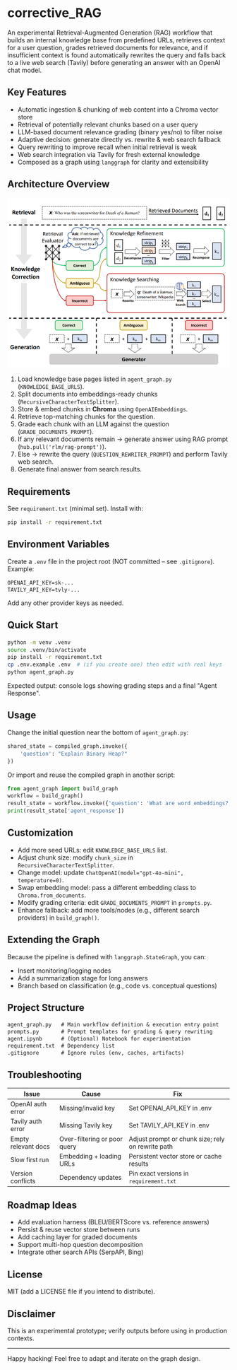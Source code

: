 # corrective_RAG

An experimental Retrieval-Augmented Generation (RAG) workflow that builds an internal knowledge base from predefined URLs, retrieves context for a user question, grades retrieved documents for relevance, and if insufficient context is found automatically rewrites the query and falls back to a live web search (Tavily) before generating an answer with an OpenAI chat model.

## Key Features
- Automatic ingestion & chunking of web content into a Chroma vector store
- Retrieval of potentially relevant chunks based on a user query
- LLM-based document relevance grading (binary yes/no) to filter noise
- Adaptive decision: generate directly vs. rewrite & web search fallback
- Query rewriting to improve recall when initial retrieval is weak
- Web search integration via Tavily for fresh external knowledge
- Composed as a graph using `langgraph` for clarity and extensibility

## Architecture Overview

![Corrective RAG Architecture](images/CRAG.png)

1. Load knowledge base pages listed in `agent_graph.py` (`KNOWLEDGE_BASE_URLS`).
2. Split documents into embeddings-ready chunks (`RecursiveCharacterTextSplitter`).
3. Store & embed chunks in **Chroma** using `OpenAIEmbeddings`.
4. Retrieve top-matching chunks for the question.
5. Grade each chunk with an LLM against the question (`GRADE_DOCUMENTS_PROMPT`).
6. If any relevant documents remain → generate answer using RAG prompt (`hub.pull('rlm/rag-prompt')`).
7. Else → rewrite the query (`QUESTION_REWRITER_PROMPT`) and perform Tavily web search.
8. Generate final answer from search results.

## Requirements
See `requirement.txt` (minimal set). Install with:
```bash
pip install -r requirement.txt
```

## Environment Variables
Create a `.env` file in the project root (NOT committed – see `.gitignore`). Example:
```
OPENAI_API_KEY=sk-...
TAVILY_API_KEY=tvly-...
```
Add any other provider keys as needed.

## Quick Start
```bash
python -m venv .venv
source .venv/bin/activate
pip install -r requirement.txt
cp .env.example .env  # (if you create one) then edit with real keys
python agent_graph.py
```
Expected output: console logs showing grading steps and a final "Agent Response".

## Usage
Change the initial question near the bottom of `agent_graph.py`:
```python
shared_state = compiled_graph.invoke({
    'question': "Explain Binary Heap?"
})
```
Or import and reuse the compiled graph in another script:
```python
from agent_graph import build_graph
workflow = build_graph()
result_state = workflow.invoke({'question': 'What are word embeddings?'})
print(result_state['agent_response'])
```

## Customization
- Add more seed URLs: edit `KNOWLEDGE_BASE_URLS` list.
- Adjust chunk size: modify `chunk_size` in `RecursiveCharacterTextSplitter`.
- Change model: update `ChatOpenAI(model="gpt-4o-mini", temperature=0)`.
- Swap embedding model: pass a different embedding class to `Chroma.from_documents`.
- Modify grading criteria: edit `GRADE_DOCUMENTS_PROMPT` in `prompts.py`.
- Enhance fallback: add more tools/nodes (e.g., different search providers) in `build_graph()`.

## Extending the Graph
Because the pipeline is defined with `langgraph.StateGraph`, you can:
- Insert monitoring/logging nodes
- Add a summarization stage for long answers
- Branch based on classification (e.g., code vs. conceptual questions)

## Project Structure
```
agent_graph.py   # Main workflow definition & execution entry point
prompts.py       # Prompt templates for grading & query rewriting
agent.ipynb      # (Optional) Notebook for experimentation
requirement.txt  # Dependency list
.gitignore       # Ignore rules (env, caches, artifacts)
```

## Troubleshooting
| Issue | Cause | Fix |
|-------|-------|-----|
| OpenAI auth error | Missing/invalid key | Set OPENAI_API_KEY in .env |
| Tavily auth error | Missing Tavily key | Set TAVILY_API_KEY in .env |
| Empty relevant docs | Over-filtering or poor query | Adjust prompt or chunk size; rely on rewrite path |
| Slow first run | Embedding + loading URLs | Persistent vector store or cache results |
| Version conflicts | Dependency updates | Pin exact versions in `requirement.txt` |

## Roadmap Ideas
- Add evaluation harness (BLEU/BERTScore vs. reference answers)
- Persist & reuse vector store between runs
- Add caching layer for graded documents
- Support multi-hop question decomposition
- Integrate other search APIs (SerpAPI, Bing)

## License
MIT (add a LICENSE file if you intend to distribute).

## Disclaimer
This is an experimental prototype; verify outputs before using in production contexts.

---
Happy hacking! Feel free to adapt and iterate on the graph design.
